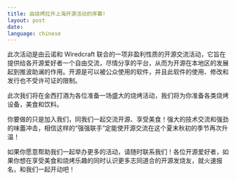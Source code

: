 ```yaml
---
title: 由烧烤拉开上海开源活动的序幕!
layout: post
date: 
language: chinese
---
```


此次活动是由云诺和 Wiredcraft 联合的一项非盈利性质的开源交流活动，它旨在提供给各开源爱好者一个自由交流，尽情分享的平台，从而为开源在本地区的发展起到推波助澜的作用。开源是可以被公众使用的软件，并且此软件的使用、修改和发行也不受许可证的限制。

此次我们将在金西打酒为各位准备一场盛大的烧烤活动，我们将为你准备各类烧烤设备，美食和饮料。

你要做的只是加入我们，同我们一起交流开源、享受美食！强大的技术交流和强劲的味蕾冲击，相信这样的“强强联手”定能使开源交流在这个夏末秋初的季节再次升温！

如果你愿意帮助我们一起举办更多的活动，请随时联系我们！各位开源爱好者，如果你想在享受美食和烧烤乐趣的同时认识更多志同道合的开源发烧友，就火速报名，和我们一起开动吧！
